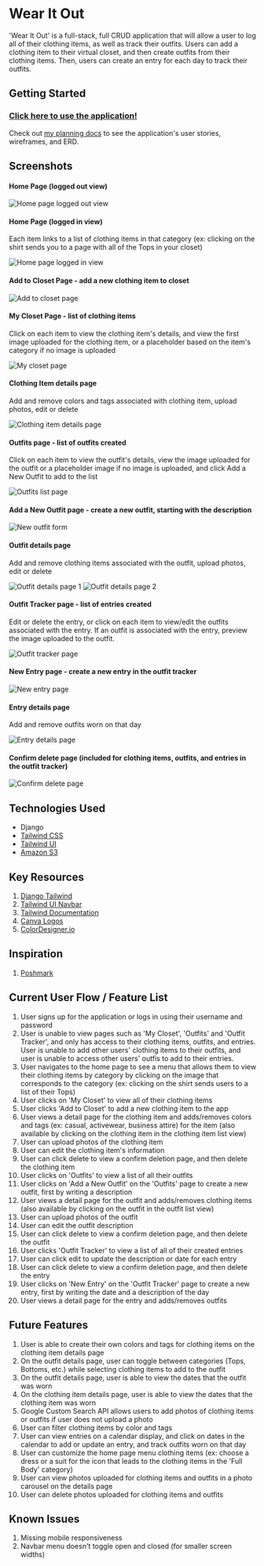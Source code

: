 # Wear It Out
'Wear It Out' is a full-stack, full CRUD application that will allow a user to log all of their clothing items, as well as track their outfits. Users can add a clothing item to their virtual closet, and then create outfits from their clothing items. Then, users can create an entry for each day to track their outfits.
## Getting Started
### [Click here to use the application!](https://wear-it-out-e8cbd3eb7d9e.herokuapp.com/)

Check out [my planning docs](https://github.com/laurencmendoza/wear-it-out/blob/main/planning.md) to see the application's user stories, wireframes, and ERD.

## Screenshots
#### Home Page (logged out view)
![Home page logged out view](https://github.com/laurencmendoza/wear-it-out/assets/137251999/7072e6a1-f8d6-450c-96a7-d2b292c6e403)

#### Home Page (logged in view)
Each item links to a list of clothing items in that category (ex: clicking on the shirt sends you to a page with all of the Tops in your closet)

![Home page logged in view](https://github.com/laurencmendoza/wear-it-out/assets/137251999/55e5c644-2bdc-4627-bba9-2cb8430c1b32)

#### Add to Closet Page - add a new clothing item to closet
![Add to closet page](https://github.com/laurencmendoza/wear-it-out/assets/137251999/914fd254-c39b-44c8-abab-b9128074abd1)

#### My Closet Page - list of clothing items
Click on each item to view the clothing item's details, and view the first image uploaded for the clothing item, or a placeholder based on the item's category if no image is uploaded

![My closet page](https://github.com/laurencmendoza/wear-it-out/assets/137251999/ea656ef6-7e5c-4038-9933-748b04ec000e)

#### Clothing Item details page
Add and remove colors and tags associated with clothing item, upload photos, edit or delete

![Clothing item details page](https://github.com/laurencmendoza/wear-it-out/assets/137251999/67309ad4-6980-4070-9de9-b3898a8a6ff3)

#### Outfits page - list of outfits created
Click on each item to view the outfit's details, view the image uploaded for the outfit or a placeholder image if no image is uploaded, and click Add a New Outfit to add to the list

![Outfits list page](https://github.com/laurencmendoza/wear-it-out/assets/137251999/a8a1b92c-d9a3-4a55-a91f-58cf1b0ceed5)

#### Add a New Outfit page - create a new outfit, starting with the description
![New outfit form](https://github.com/laurencmendoza/wear-it-out/assets/137251999/16a80334-fc64-4d9e-b669-9604628aed2f)

#### Outfit details page
Add and remove clothing items associated with the outfit, upload photos, edit or delete

![Outfit details page 1](https://github.com/laurencmendoza/wear-it-out/assets/137251999/7ad47d9f-7610-4552-9eed-685ac3176c80)
![Outfit details page 2](https://github.com/laurencmendoza/wear-it-out/assets/137251999/8a948599-f1d4-4f10-8517-af4c2838044b)

#### Outfit Tracker page - list of entries created
Edit or delete the entry, or click on each item to view/edit the outfits associated with the entry. If an outfit is associated with the entry, preview the image uploaded to the outfit. 

![Outfit tracker page](https://github.com/laurencmendoza/wear-it-out/assets/137251999/7edc05a6-d098-4409-b4e7-f7ccda2f5e58)

#### New Entry page - create a new entry in the outfit tracker
![New entry page](https://github.com/laurencmendoza/wear-it-out/assets/137251999/d8ddcba5-7a23-4439-8e93-5febb9c4088a)

#### Entry details page
Add and remove outfits worn on that day

![Entry details page](https://github.com/laurencmendoza/wear-it-out/assets/137251999/f5bba650-fea0-4e46-837c-564568ee9ab2)

#### Confirm delete page (included for clothing items, outfits, and entries in the outfit tracker)
![Confirm delete page](https://github.com/laurencmendoza/wear-it-out/assets/137251999/5de40a4f-d5ee-44ee-9463-3ec03542f950)


## Technologies Used
- Django
- [Tailwind CSS](https://tailwindcss.com/)
- [Tailwind UI](https://tailwindui.com/)
- [Amazon S3](https://aws.amazon.com/s3/)
  
## Key Resources
1. [Django Tailwind](https://django-tailwind.readthedocs.io/en/latest/installation.html)
2. [Tailwind UI Navbar](https://tailwindui.com/components/application-ui/navigation/navbars)
3. [Tailwind Documentation](https://tailwindcss.com/docs/installation)
4. [Canva Logos](https://www.canva.com/logos/)
5. [ColorDesigner.io](https://colordesigner.io/gradient-generator)

## Inspiration
1. [Poshmark](https://poshmark.com/)

## Current User Flow / Feature List
1. User signs up for the application or logs in using their username and password
2. User is unable to view pages such as 'My Closet', 'Outfits' and 'Outfit Tracker', and only has access to their clothing items, outfits, and entries. User is unable to add other users' clothing items to their outfits, and user is unable to access other users' outfis to add to their entries. 
3. User navigates to the home page to see a menu that allows them to view their clothing items by category by clicking on the image that corresponds to the category (ex: clicking on the shirt sends users to a list of their Tops)
4. User clicks on 'My Closet' to view all of their clothing items
5. User clicks 'Add to Closet' to add a new clothing item to the app
6. User views a detail page for the clothing item and adds/removes colors and tags (ex: casual, activewear, business attire) for the item (also available by clicking on the clothing item in the clothing item list view)
7. User can upload photos of the clothing item
8. User can edit the clothing item's information
9. User can click delete to view a confirm deletion page, and then delete the clothing item
10. User clicks on 'Outfits' to view a list of all their outfits
11. User clicks on 'Add a New Outfit' on the 'Outfits' page to create a new outfit, first by writing a description
12. User views a detail page for the outfit and adds/removes clothing items (also available by clicking on the outfit in the outfit list view)
13. User can upload photos of the outfit
14. User can edit the outfit description
15. User can click delete to view a confirm deletion page, and then delete the outfit
16. User clicks 'Outfit Tracker' to view a list of all of their created entries
17. User can click edit to update the description or date for each entry
18. User can click delete to view a confirm deletion page, and then delete the entry
19. User clicks on 'New Entry' on the 'Outfit Tracker' page to create a new entry, first by writing the date and a description of the day
20. User views a detail page for the entry and adds/removes outfits

## Future Features
1. User is able to create their own colors and tags for clothing items on the clothing item details page
2. On the outfit details page, user can toggle between categories (Tops, Bottoms, etc.) while selecting clothing items to add to the outfit
3. On the outfit details page, user is able to view the dates that the outfit was worn
4. On the clothing item details page, user is able to view the dates that the clothing item was worn
5. Google Custom Search API allows users to add photos of clothing items or outfits if user does not upload a photo
6. User can filter clothing items by color and tags
7. User can view entries on a calendar display, and click on dates in the calendar to add or update an entry, and track outfits worn on that day
8. User can customize the home page menu clothing items (ex: choose a dress or a suit for the icon that leads to the clothing items in the 'Full Body' category)
9. User can view photos uploaded for clothing items and outfits in a photo carousel on the details page
10. User can delete photos uploaded for clothing items and outfits

## Known Issues
1. Missing mobile responsiveness
2. Navbar menu doesn't toggle open and closed (for smaller screen widths)

